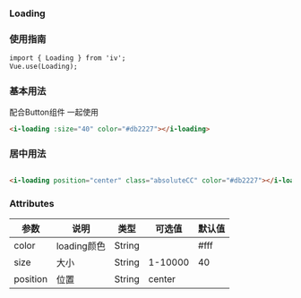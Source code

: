 ### Loading

### 使用指南
```html
import { Loading } from 'iv';
Vue.use(Loading);

```
### 基本用法
配合Button组件 一起使用
```html
<i-loading :size="40" color="#db2227"></i-loading>

```
### 居中用法
```html

<i-loading position="center" class="absoluteCC" color="#db2227"></i-loading>

```
### Attributes

| 参数      | 说明    | 类型      | 可选值       | 默认值   |
|---------- |-------- |---------- |-------------  |-------- |
| color  | loading颜色    | String   |    |   #fff |
| size  | 大小    | String   | 1-10000 |   40 |
| position  | 位置    | String   | center |    |
